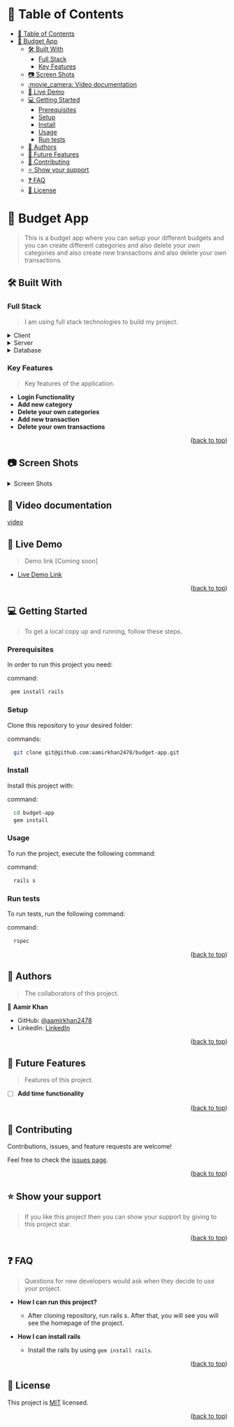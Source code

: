 <a name="readme-top"></a>

<!-- TABLE OF CONTENTS -->

# 📗 Table of Contents

- [📗 Table of Contents](#-table-of-contents)
- [📖 Budget App ](#-budget-app-)
  - [🛠 Built With ](#-built-with-)
    - [Full Stack ](#full-stack-)
    - [Key Features ](#key-features-)
  - [:camera: Screen Shots](#camera-screen-shots)
  - [:movie\_camera: Video documentation](#movie_camera-video-documentation)
  - [🚀 Live Demo ](#-live-demo-)
  - [💻 Getting Started ](#-getting-started-)
    - [Prerequisites](#prerequisites)
    - [Setup](#setup)
    - [Install](#install)
    - [Usage](#usage)
    - [Run tests](#run-tests)
  - [👥 Authors ](#-authors-)
  - [🔭 Future Features ](#-future-features-)
  - [🤝 Contributing ](#-contributing-)
  - [⭐️ Show your support ](#️-show-your-support-)
  - [❓ FAQ ](#-faq-)
  - [📝 License ](#-license-)

<!-- PROJECT DESCRIPTION -->

# 📖 Budget App <a name="about-project"></a>

> This is a budget app where you can setup your different budgets and you can create different categories and also delete your own categories and also create new transactions and also delete your own transactions.

## 🛠 Built With <a name="built-with"></a>

### Full Stack <a name="tech-stack"></a>

> I am using full stack technologies to build my project.

<details>
  <summary>Client</summary>
  <ul>
    <li><a href="https://github.com/jeremyevans/erubi">ERB</a></li>
  </ul>
</details>

<details>
  <summary>Server</summary>
  <ul>
    <li><a href="https://rubyonrails.org/">Ruby On Rails</a></li>
  </ul>
</details>

<details>
<summary>Database</summary>
  <ul>
    <li><a href="https://www.postgresql.org/">PostgreSQL</a></li>
  </ul>
</details>

<!-- Features -->

### Key Features <a name="key-features"></a>

> Key features of the application.

- **Login Functionality**
- **Add new category**
- **Delete your own categories**
- **Add new transaction**
- **Delete your own transactions**

<p align="right">(<a href="#readme-top">back to top</a>)</p>

<!-- Screen Shots -->

## :camera: Screen Shots

<details>
<summary>Screen Shots</summary>
<img src="./screenshots/ss-1.png"/>
<img src="./screenshots/ss-2.png"/>
<img src="./screenshots/ss-3.png"/>
<img src="./screenshots/ss-4.png"/>
<img src="./screenshots/ss-5.png"/>
</details>

<!-- Video -->
## :movie_camera: Video documentation
[video](https://drive.google.com/file/d/1J3jDFveZznVjx5uZs9z9lN_yW7bPMWUU/view?usp=sharing)

<!-- LIVE DEMO -->

## 🚀 Live Demo <a name="live-demo"></a>

> Demo link [Coming soon]

- [Live Demo Link]()

<p align="right">(<a href="#readme-top">back to top</a>)</p>

<!-- GETTING STARTED -->

## 💻 Getting Started <a name="getting-started"></a>

> To get a local copy up and running, follow these steps.

### Prerequisites

In order to run this project you need:

command:

```sh
 gem install rails
```

### Setup

Clone this repository to your desired folder:

commands:

```sh
  git clone git@github.com:aamirkhan2478/budget-app.git
```

### Install

Install this project with:

command:

```sh
  cd budget-app
  gem install
```

### Usage

To run the project, execute the following command:

command:

```sh
  rails s
```

### Run tests

To run tests, run the following command:

command:

```sh
  rspec
```

<p align="right">(<a href="#readme-top">back to top</a>)</p>

<!-- AUTHORS -->

## 👥 Authors <a name="authors"></a>

> The collaborators of this project.

👤 **Aamir Khan**

- GitHub: [@aamirkhan2478](https://github.com/aamirkhan2478)
- LinkedIn: [LinkedIn](https://linkedin.com/in/aamir-kh)

<p align="right">(<a href="#readme-top">back to top</a>)</p>

<!-- FUTURE FEATURES -->

## 🔭 Future Features <a name="future-features"></a>

> Features of this project.

- [ ] **Add time functionality**

<p align="right">(<a href="#readme-top">back to top</a>)</p>

<!-- CONTRIBUTING -->

## 🤝 Contributing <a name="contributing"></a>

Contributions, issues, and feature requests are welcome!

Feel free to check the [issues page](https://github.com/aamirkhan2478/my-blog/issues).

<p align="right">(<a href="#readme-top">back to top</a>)</p>

<!-- SUPPORT -->

## ⭐️ Show your support <a name="support"></a>

> If you like this project then you can show your support by giving to this project star.

<p align="right">(<a href="#readme-top">back to top</a>)</p>

<!-- FAQ (optional) -->

## ❓ FAQ <a name="faq"></a>

> Questions for new developers would ask when they decide to use your project.

- **How I can run this project?**

  - After cloning repository, run rails s. After that, you will see you will see the homepage of the project.

- **How I can install rails**

  - Install the rails by using `gem install rails`.

<p align="right">(<a href="#readme-top">back to top</a>)</p>

<!-- LICENSE -->

## 📝 License <a name="license"></a>

This project is [MIT](./MIT.md) licensed.

<p align="right">(<a href="#readme-top">back to top</a>)</p>
